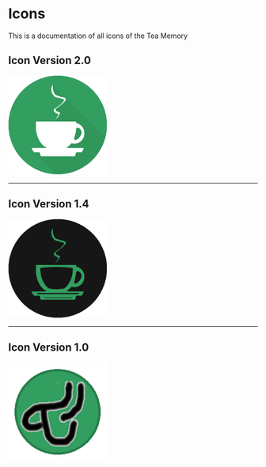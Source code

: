 # Icons
This is a documentation of all icons of the Tea Memory

## Icon Version 2.0
<div style="width:200px;">

![alt text](icon_version_20.png "Icon since version 2.0")
</div>

------

## Icon Version 1.4
<div style="width:200px;">

![alt text](icon_version_14.png "Icon since version 1.4")
</div>

------

## Icon Version 1.0
<div style="width:200px;">

![alt text](icon_version_10.png "Icon since version 1.0")
</div>